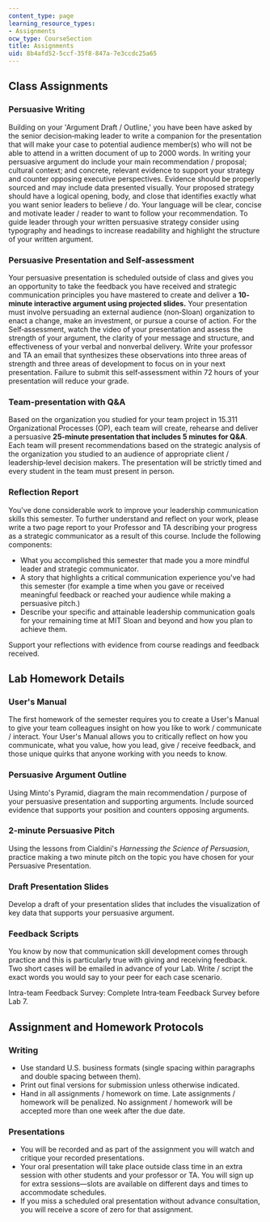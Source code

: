 ```yaml
---
content_type: page
learning_resource_types:
- Assignments
ocw_type: CourseSection
title: Assignments
uid: 8b4afd52-5ccf-35f8-847a-7e3ccdc25a65
---
```


Class Assignments
-----------------

### Persuasive Writing

Building on your 'Argument Draft / Outline,' you have been have asked by the senior decision‐making leader to write a companion for the presentation that will make your case to potential audience member(s) who will not be able to attend in a written document of up to 2000 words. In writing your persuasive argument do include your main recommendation / proposal; cultural context; and concrete, relevant evidence to support your strategy and counter opposing executive perspectives. Evidence should be properly sourced and may include data presented visually. Your proposed strategy should have a logical opening, body, and close that identifies exactly what you want senior leaders to believe / do. Your language will be clear, concise and motivate leader / reader to want to follow your recommendation. To guide leader through your written persuasive strategy consider using typography and headings to increase readability and highlight the structure of your written argument.

### Persuasive Presentation and Self-assessment

Your persuasive presentation is scheduled outside of class and gives you an opportunity to take the feedback you have received and strategic communication principles you have mastered to create and deliver a **10- minute interactive argument using projected slides.** Your presentation must involve persuading an external audience (non‐Sloan) organization to enact a change, make an investment, or pursue a course of action. For the Self‐assessment, watch the video of your presentation and assess the strength of your argument, the clarity of your message and structure, and effectiveness of your verbal and nonverbal delivery. Write your professor and TA an email that synthesizes these observations into three areas of strength and three areas of development to focus on in your next presentation. Failure to submit this self‐assessment within 72 hours of your presentation will reduce your grade.

### Team-presentation with Q&A

Based on the organization you studied for your team project in 15.311 Organizational Processes (OP), each team will create, rehearse and deliver a persuasive **25‐minute presentation that includes 5 minutes for Q&A**. Each team will present recommendations based on the strategic analysis of the organization you studied to an audience of appropriate client / leadership‐level decision makers. The presentation will be strictly timed and every student in the team must present in person.

### Reflection Report

You've done considerable work to improve your leadership communication skills this semester. To further understand and reflect on your work, please write a two page report to your Professor and TA describing your progress as a strategic communicator as a result of this course. Include the following components:

*   What you accomplished this semester that made you a more mindful leader and strategic communicator.
*   A story that highlights a critical communication experience you've had this semester (for example a time when you gave or received meaningful feedback or reached your audience while making a persuasive pitch.)
*   Describe your specific and attainable leadership communication goals for your remaining time at MIT Sloan and beyond and how you plan to achieve them.

Support your reflections with evidence from course readings and feedback received.

Lab Homework Details
--------------------

### User's Manual

The first homework of the semester requires you to create a User's Manual to give your team colleagues insight on how you like to work / communicate / interact. Your User's Manual allows you to critically reflect on how you communicate, what you value, how you lead, give / receive feedback, and those unique quirks that anyone working with you needs to know.

### Persuasive Argument Outline

Using Minto's Pyramid, diagram the main recommendation / purpose of your persuasive presentation and supporting arguments. Include sourced evidence that supports your position and counters opposing arguments.

### 2-minute Persuasive Pitch

Using the lessons from Cialdini's _Harnessing the Science of Persuasion_, practice making a two minute pitch on the topic you have chosen for your Persuasive Presentation.

### Draft Presentation Slides

Develop a draft of your presentation slides that includes the visualization of key data that supports your persuasive argument.

### Feedback Scripts

You know by now that communication skill development comes through practice and this is particularly true with giving and receiving feedback. Two short cases will be emailed in advance of your Lab. Write / script the exact words you would say to your peer for each case scenario.

Intra-team Feedback Survey: Complete Intra‐team Feedback Survey before Lab 7.

Assignment and Homework Protocols
---------------------------------

### Writing

*   Use standard U.S. business formats (single spacing within paragraphs and double spacing between them).
*   Print out final versions for submission unless otherwise indicated.
*   Hand in all assignments / homework on time. Late assignments / homework will be penalized. No assignment / homework will be accepted more than one week after the due date.

### Presentations

*   You will be recorded and as part of the assignment you will watch and critique your recorded presentations.
*   Your oral presentation will take place outside class time in an extra session with other students and your professor or TA. You will sign up for extra sessions—slots are available on different days and times to accommodate schedules.
*   If you miss a scheduled oral presentation without advance consultation, you will receive a score of zero for that assignment.